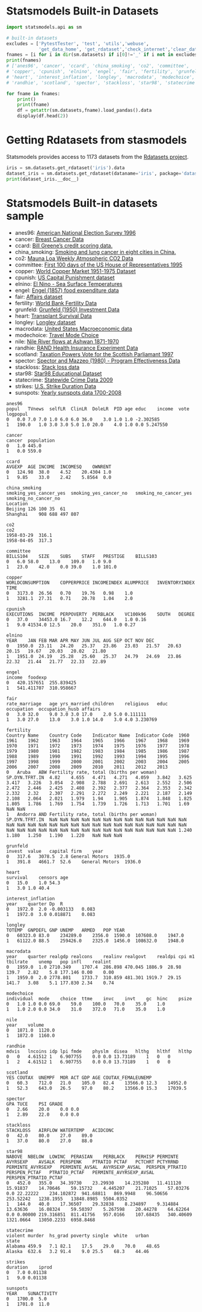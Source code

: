 # Statsmodels Built-in Datasets
```python
import statsmodels.api as sm

# built-in datasets
excludes = ['PytestTester', 'test', 'utils','webuse',
            'get_data_home', 'get_rdataset','check_internet','clear_data_home',]
fnames = [i for i in dir(sm.datasets) if i[0]!='_' if i not in excludes ]
print(fnames)
# ['anes96', 'cancer', 'ccard', 'china_smoking', 'co2', 'committee',
# 'copper', 'cpunish', 'elnino', 'engel', 'fair', 'fertility', 'grunfeld',
# 'heart', 'interest_inflation', 'longley', 'macrodata', 'modechoice', 'nile',
# 'randhie', 'scotland', 'spector', 'stackloss', 'star98', 'statecrime', 'strikes', 'sunspots']

for fname in fnames:
    print()
    print(fname)
    df = getattr(sm.datasets,fname).load_pandas().data
    display(df.head(2))
```

# Getting Rdatasets from stasmodels
Statsmodels provides access to 1173 datasets from the [Rdatasets project](https://github.com/vincentarelbundock/Rdatasets).

```python
iris = sm.datasets.get_rdataset('iris').data
dataset_iris = sm.datasets.get_rdataset(dataname='iris', package='datasets')
print(dataset_iris.__doc__)
```

# Statsmodels Built-in datasets sample
- anes96:  [American National Election Survey 1996](http://www.statsmodels.org/dev/datasets/generated/anes96.html)
- cancer: [Breast Cancer Data](http://www.statsmodels.org/dev/datasets/generated/cancer.html)
- ccard: [Bill Greene’s credit scoring data.](http://www.statsmodels.org/dev/datasets/generated/ccard.html)
- china_smoking: [Smoking and lung cancer in eight cities in China.](http://www.statsmodels.org/dev/datasets/generated/china_smoking.html)
- co2: [Mauna Loa Weekly Atmospheric CO2 Data](http://www.statsmodels.org/dev/datasets/generated/co2.html)
- committee: [First 100 days of the US House of Representatives 1995](http://www.statsmodels.org/dev/datasets/generated/committee.html)
- copper: [World Copper Market 1951-1975 Dataset](http://www.statsmodels.org/dev/datasets/generated/copper.html)	
- cpunish: [US Capital Punishment dataset](http://www.statsmodels.org/dev/datasets/generated/cpunish.html)
- elnino: [El Nino - Sea Surface Temperatures	](http://www.statsmodels.org/dev/datasets/generated/elnino.html)
- engel: [Engel (1857) food expenditure data](http://www.statsmodels.org/dev/datasets/generated/engel.html)
- fair: [Affairs dataset](http://www.statsmodels.org/dev/datasets/generated/fair.html)
- fertility: [World Bank Fertility Data](http://www.statsmodels.org/dev/datasets/generated/fertility.html)
- grunfeld: [Grunfeld (1950) Investment Data](http://www.statsmodels.org/dev/datasets/generated/grunfeld.html)
- heart: [Transplant Survival Data](http://www.statsmodels.org/dev/datasets/generated/heart.html)
- longley: [Longley dataset](http://www.statsmodels.org/dev/datasets/generated/longley.html)
- macrodata: [United States Macroeconomic data](http://www.statsmodels.org/dev/datasets/generated/macrodata.html)
- modechoice: [Travel Mode Choice](http://www.statsmodels.org/dev/datasets/generated/modechoice.html)
- nile: [Nile River flows at Ashwan 1871-1970](http://www.statsmodels.org/dev/datasets/generated/nile.html)
- randhie: [RAND Health Insurance Experiment Data](http://www.statsmodels.org/dev/datasets/generated/randhie.html)
- scotland: [Taxation Powers Vote for the Scottish Parliamant 1997](http://www.statsmodels.org/dev/datasets/generated/scotland.html)
- spector: [Spector and Mazzeo (1980) - Program Effectiveness Data](http://www.statsmodels.org/dev/datasets/generated/spector.html)
- stackloss: [Stack loss data](http://www.statsmodels.org/dev/datasets/generated/stackloss.html)
- star98: [Star98 Educational Dataset](http://www.statsmodels.org/dev/datasets/generated/star98.html)
- statecrime: [Statewide Crime Data 2009](http://www.statsmodels.org/dev/datasets/generated/statecrime.html)
- strikes: [U.S. Strike Duration Data](http://www.statsmodels.org/dev/datasets/generated/strikes.html)
- sunspots: [Yearly sunspots data 1700-2008](http://www.statsmodels.org/dev/datasets/generated/sunspots.html)

```
anes96
popul	TVnews	selfLR	ClinLR	DoleLR	PID	age	educ	income	vote	logpopul
0	0.0	7.0	7.0	1.0	6.0	6.0	36.0	3.0	1.0	1.0	-2.302585
1	190.0	1.0	3.0	3.0	5.0	1.0	20.0	4.0	1.0	0.0	5.247550

cancer
cancer	population
0	1.0	445.0
1	0.0	559.0

ccard
AVGEXP	AGE	INCOME	INCOMESQ	OWNRENT
0	124.98	38.0	4.52	20.4304	1.0
1	9.85	33.0	2.42	5.8564	0.0

china_smoking
smoking_yes_cancer_yes	smoking_yes_cancer_no	smoking_no_cancer_yes	smoking_no_cancer_no
Location				
Beijing	126	100	35	61
Shanghai	908	688	497	807

co2
co2
1958-03-29	316.1
1958-04-05	317.3

committee
BILLS104	SIZE	SUBS	STAFF	PRESTIGE	BILLS103
0	6.0	58.0	13.0	109.0	1.0	9.0
1	23.0	42.0	0.0	39.0	1.0	101.0

copper
WORLDCONSUMPTION	COPPERPRICE	INCOMEINDEX	ALUMPRICE	INVENTORYINDEX	TIME
0	3173.0	26.56	0.70	19.76	0.98	1.0
1	3281.1	27.31	0.71	20.78	1.04	2.0

cpunish
EXECUTIONS	INCOME	PERPOVERTY	PERBLACK	VC100k96	SOUTH	DEGREE
0	37.0	34453.0	16.7	12.2	644.0	1.0	0.16
1	9.0	41534.0	12.5	20.0	351.0	1.0	0.27

elnino
YEAR	JAN	FEB	MAR	APR	MAY	JUN	JUL	AUG	SEP	OCT	NOV	DEC
0	1950.0	23.11	24.20	25.37	23.86	23.03	21.57	20.63	20.15	19.67	20.03	20.02	21.80
1	1951.0	24.19	25.28	25.60	25.37	24.79	24.69	23.86	22.32	21.44	21.77	22.33	22.89

engel
income	foodexp
0	420.157651	255.839425
1	541.411707	310.958667

fair
rate_marriage	age	yrs_married	children	religious	educ	occupation	occupation_husb	affairs
0	3.0	32.0	9.0	3.0	3.0	17.0	2.0	5.0	0.111111
1	3.0	27.0	13.0	3.0	1.0	14.0	3.0	4.0	3.230769

fertility
Country Name	Country Code	Indicator Name	Indicator Code	1960	1961	1962	1963	1964	1965	1966	1967	1968	1969	1970	1971	1972	1973	1974	1975	1976	1977	1978	1979	1980	1981	1982	1983	1984	1985	1986	1987	1988	1989	1990	1991	1992	1993	1994	1995	1996	1997	1998	1999	2000	2001	2002	2003	2004	2005	2006	2007	2008	2009	2010	2011	2012	2013
0	Aruba	ABW	Fertility rate, total (births per woman)	SP.DYN.TFRT.IN	4.82	4.655	4.471	4.271	4.059	3.842	3.625	3.417	3.226	3.054	2.908	2.788	2.691	2.613	2.552	2.506	2.472	2.446	2.425	2.408	2.392	2.377	2.364	2.353	2.342	2.332	2.32	2.307	2.291	2.272	2.249	2.221	2.187	2.149	2.108	2.064	2.021	1.979	1.94	1.905	1.874	1.848	1.825	1.805	1.786	1.769	1.754	1.739	1.726	1.713	1.701	1.69	NaN	NaN
1	Andorra	AND	Fertility rate, total (births per woman)	SP.DYN.TFRT.IN	NaN	NaN	NaN	NaN	NaN	NaN	NaN	NaN	NaN	NaN	NaN	NaN	NaN	NaN	NaN	NaN	NaN	NaN	NaN	NaN	NaN	NaN	NaN	NaN	NaN	NaN	NaN	NaN	NaN	NaN	NaN	NaN	NaN	NaN	NaN	NaN	NaN	NaN	NaN	NaN	NaN	NaN	NaN	NaN	NaN	NaN	1.240	1.180	1.250	1.190	1.220	NaN	NaN	NaN

grunfeld
invest	value	capital	firm	year
0	317.6	3078.5	2.8	General Motors	1935.0
1	391.8	4661.7	52.6	General Motors	1936.0

heart
survival	censors	age
0	15.0	1.0	54.3
1	3.0	1.0	40.4

interest_inflation
year	quarter	Dp	R
0	1972.0	2.0	-0.003133	0.083
1	1972.0	3.0	0.018871	0.083

longley
TOTEMP	GNPDEFL	GNP	UNEMP	ARMED	POP	YEAR
0	60323.0	83.0	234289.0	2356.0	1590.0	107608.0	1947.0
1	61122.0	88.5	259426.0	2325.0	1456.0	108632.0	1948.0

macrodata
year	quarter	realgdp	realcons	realinv	realgovt	realdpi	cpi	m1	tbilrate	unemp	pop	infl	realint
0	1959.0	1.0	2710.349	1707.4	286.898	470.045	1886.9	28.98	139.7	2.82	5.8	177.146	0.00	0.00
1	1959.0	2.0	2778.801	1733.7	310.859	481.301	1919.7	29.15	141.7	3.08	5.1	177.830	2.34	0.74

modechoice
individual	mode	choice	ttme	invc	invt	gc	hinc	psize
0	1.0	1.0	0.0	69.0	59.0	100.0	70.0	35.0	1.0
1	1.0	2.0	0.0	34.0	31.0	372.0	71.0	35.0	1.0

nile
year	volume
0	1871.0	1120.0
1	1872.0	1160.0

randhie
mdvis	lncoins	idp	lpi	fmde	physlm	disea	hlthg	hlthf	hlthp
0	0	4.61512	1	6.907755	0.0	0.0	13.73189	1	0	0
1	2	4.61512	1	6.907755	0.0	0.0	13.73189	1	0	0

scotland
YES	COUTAX	UNEMPF	MOR	ACT	GDP	AGE	COUTAX_FEMALEUNEMP
0	60.3	712.0	21.0	105.0	82.4	13566.0	12.3	14952.0
1	52.3	643.0	26.5	97.0	80.2	13566.0	15.3	17039.5

spector
GPA	TUCE	PSI	GRADE
0	2.66	20.0	0.0	0.0
1	2.89	22.0	0.0	0.0

stackloss
STACKLOSS	AIRFLOW	WATERTEMP	ACIDCONC
0	42.0	80.0	27.0	89.0
1	37.0	80.0	27.0	88.0

star98
NABOVE	NBELOW	LOWINC	PERASIAN	PERBLACK	PERHISP	PERMINTE	AVYRSEXP	AVSALK	PERSPENK	PTRATIO	PCTAF	PCTCHRT	PCTYRRND	PERMINTE_AVYRSEXP	PERMINTE_AVSAL	AVYRSEXP_AVSAL	PERSPEN_PTRATIO	PERSPEN_PCTAF	PTRATIO_PCTAF	PERMINTE_AVYRSEXP_AVSAL	PERSPEN_PTRATIO_PCTAF
0	452.0	355.0	34.39730	23.29930	14.235280	11.411120	15.91837	14.70646	59.15732	4.445207	21.71025	57.03276	0.0	22.22222	234.102872	941.68811	869.9948	96.50656	253.52242	1238.1955	13848.8985	5504.0352
1	144.0	40.0	17.36507	29.32838	8.234897	9.314884	13.63636	16.08324	59.50397	5.267598	20.44278	64.62264	0.0	0.00000	219.316851	811.41756	957.0166	107.68435	340.40609	1321.0664	13050.2233	6958.8468

statecrime
violent	murder	hs_grad	poverty	single	white	urban
state							
Alabama	459.9	7.1	82.1	17.5	29.0	70.0	48.65
Alaska	632.6	3.2	91.4	9.0	25.5	68.3	44.46

strikes
duration	iprod
0	7.0	0.01138
1	9.0	0.01138

sunspots
YEAR	SUNACTIVITY
0	1700.0	5.0
1	1701.0	11.0
```
